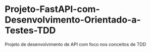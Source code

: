 # Projeto-FastAPI-com-Desenvolvimento-Orientado-a-Testes-TDD
Projeto de desenvolvimento de API com foco nos conceitos de TDD
